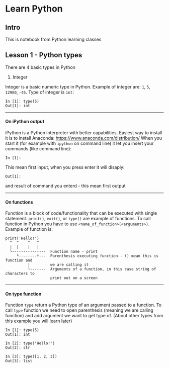 # Learn Python

## Intro
This is notebook from Python learning classes

## Lesson 1 - Python types

There are 4 basic types in Python
1. Integer

Integer is a basic numeric type in Python. Example of integer are: `1`, `5`, `12980`, `-45`.
Type of integer is `int`:
```
In [1]: type(5)
Out[1]: int
```
---
#### On iPython output
iPython is a Python interpreter with better capabilities. Easiest way to install it is to install Anaconda: https://www.anaconda.com/distribution/
When you start it (for example with `ipython` on command line) it let you insert your commands (like command line):
```
In [1]: 
```
This mean first input, when you press enter it will disaply:
```
Out[1]:
```
and result of command you enterd - this mean first output

---
#### On functions
Function is a block of code/functionality that can be executed with single statement. `print()`, `exit()`, or `type()` are example of functions. 
To call function in Python you have to use `<name_of_function>(<arguments>)`. Example of function is:
```
print('Hello!')
  ^  ^    ^   ^
  |  |    |   |
  └---------------  Function name - print
     └--------┴---  Parenthesis executing function - () mean this is function and
          |         we are calling it
          └-------  Arguments of a function, in this case string of characters to
                    print out on a screen
```

---
#### On type function
Function `type` return a Python type of an argument passed to a function.
To call `type` function we need to open parenthesis (meaning we are calling function) and add argument we want to get type of.
(About other types from this example you will learn later)
```
In [1]: type(5)
Out[1]: int

In [2]: type("Hello!")
Out[2]: str

In [3]: type([1, 2, 3])
Out[3]: list

```
